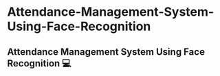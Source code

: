 # Attendance-Management-System-Using-Face-Recognition
## Attendance Management System Using Face Recognition 💻   
